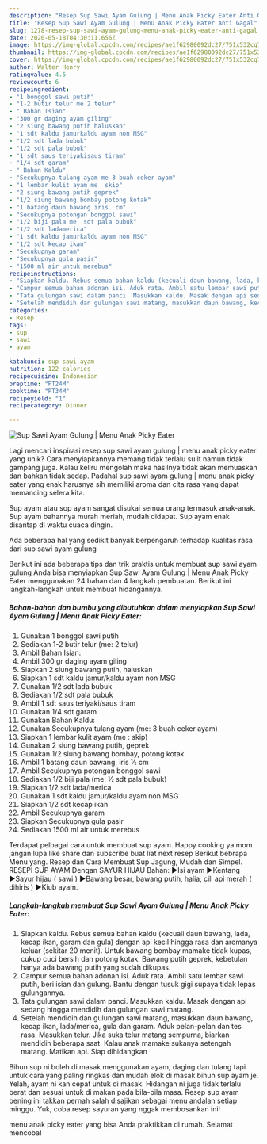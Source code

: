 ```yaml
---
description: "Resep Sup Sawi Ayam Gulung | Menu Anak Picky Eater Anti Gagal"
title: "Resep Sup Sawi Ayam Gulung | Menu Anak Picky Eater Anti Gagal"
slug: 1278-resep-sup-sawi-ayam-gulung-menu-anak-picky-eater-anti-gagal
date: 2020-05-18T04:30:11.656Z
image: https://img-global.cpcdn.com/recipes/ae1f62980092dc27/751x532cq70/sup-sawi-ayam-gulung-menu-anak-picky-eater-foto-resep-utama.jpg
thumbnail: https://img-global.cpcdn.com/recipes/ae1f62980092dc27/751x532cq70/sup-sawi-ayam-gulung-menu-anak-picky-eater-foto-resep-utama.jpg
cover: https://img-global.cpcdn.com/recipes/ae1f62980092dc27/751x532cq70/sup-sawi-ayam-gulung-menu-anak-picky-eater-foto-resep-utama.jpg
author: Walter Henry
ratingvalue: 4.5
reviewcount: 6
recipeingredient:
- "1 bonggol sawi putih"
- "1-2 butir telur me 2 telur"
- " Bahan Isian"
- "300 gr daging ayam giling"
- "2 siung bawang putih haluskan"
- "1 sdt kaldu jamurkaldu ayam non MSG"
- "1/2 sdt lada bubuk"
- "1/2 sdt pala bubuk"
- "1 sdt saus teriyakisaus tiram"
- "1/4 sdt garam"
- " Bahan Kaldu"
- "Secukupnya tulang ayam me 3 buah ceker ayam"
- "1 lembar kulit ayam me  skip"
- "2 siung bawang putih geprek"
- "1/2 siung bawang bombay potong kotak"
- "1 batang daun bawang iris  cm"
- "Secukupnya potongan bonggol sawi"
- "1/2 biji pala me  sdt pala bubuk"
- "1/2 sdt ladamerica"
- "1 sdt kaldu jamurkaldu ayam non MSG"
- "1/2 sdt kecap ikan"
- "Secukupnya garam"
- "Secukupnya gula pasir"
- "1500 ml air untuk merebus"
recipeinstructions:
- "Siapkan kaldu. Rebus semua bahan kaldu (kecuali daun bawang, lada, kecap ikan, garam dan gula) dengan api kecil hingga rasa dan aromanya keluar (sekitar 20 menit). Untuk bawang bombay mamake tidak kupas, cukup cuci bersih dan potong kotak. Bawang putih geprek, kebetulan hanya ada bawang putih yang sudah dikupas."
- "Campur semua bahan adonan isi. Aduk rata. Ambil satu lembar sawi putih, beri isian dan gulung. Bantu dengan tusuk gigi supaya tidak lepas gulungannya."
- "Tata gulungan sawi dalam panci. Masukkan kaldu. Masak dengan api sedang hingga mendidih dan gulungan sawi matang."
- "Setelah mendidih dan gulungan sawi matang, masukkan daun bawang, kecap ikan, lada/merica, gula dan garam. Aduk pelan-pelan dan tes rasa. Masukkan telur. Jika suka telur matang sempurna, biarkan mendidih beberapa saat. Kalau anak mamake sukanya setengah matang. Matikan api. Siap dihidangkan"
categories:
- Resep
tags:
- sup
- sawi
- ayam

katakunci: sup sawi ayam 
nutrition: 122 calories
recipecuisine: Indonesian
preptime: "PT24M"
cooktime: "PT34M"
recipeyield: "1"
recipecategory: Dinner

---
```



![Sup Sawi Ayam Gulung | Menu Anak Picky Eater](https://img-global.cpcdn.com/recipes/ae1f62980092dc27/751x532cq70/sup-sawi-ayam-gulung-menu-anak-picky-eater-foto-resep-utama.jpg)

Lagi mencari inspirasi resep sup sawi ayam gulung | menu anak picky eater yang unik? Cara menyiapkannya memang tidak terlalu sulit namun tidak gampang juga. Kalau keliru mengolah maka hasilnya tidak akan memuaskan dan bahkan tidak sedap. Padahal sup sawi ayam gulung | menu anak picky eater yang enak harusnya sih memiliki aroma dan cita rasa yang dapat memancing selera kita.

Sup ayam atau sop ayam sangat disukai semua orang termasuk anak-anak. Sup ayam bahannya murah meriah, mudah didapat. Sup ayam enak disantap di waktu cuaca dingin.

Ada beberapa hal yang sedikit banyak berpengaruh terhadap kualitas rasa dari sup sawi ayam gulung 

Berikut ini ada beberapa tips dan trik praktis untuk membuat sup sawi ayam gulung  Anda bisa menyiapkan Sup Sawi Ayam Gulung | Menu Anak Picky Eater menggunakan 24 bahan dan 4 langkah pembuatan. Berikut ini langkah-langkah untuk membuat hidangannya.

<!--inarticleads1-->

##### Bahan-bahan dan bumbu yang dibutuhkan dalam menyiapkan Sup Sawi Ayam Gulung | Menu Anak Picky Eater:

1. Gunakan 1 bonggol sawi putih
1. Sediakan 1-2 butir telur (me: 2 telur)
1. Ambil  Bahan Isian:
1. Ambil 300 gr daging ayam giling
1. Siapkan 2 siung bawang putih, haluskan
1. Siapkan 1 sdt kaldu jamur/kaldu ayam non MSG
1. Gunakan 1/2 sdt lada bubuk
1. Sediakan 1/2 sdt pala bubuk
1. Ambil 1 sdt saus teriyaki/saus tiram
1. Gunakan 1/4 sdt garam
1. Gunakan  Bahan Kaldu:
1. Gunakan Secukupnya tulang ayam (me: 3 buah ceker ayam)
1. Siapkan 1 lembar kulit ayam (me : skip)
1. Gunakan 2 siung bawang putih, geprek
1. Gunakan 1/2 siung bawang bombay, potong kotak
1. Ambil 1 batang daun bawang, iris ½ cm
1. Ambil Secukupnya potongan bonggol sawi
1. Sediakan 1/2 biji pala (me: ½ sdt pala bubuk)
1. Siapkan 1/2 sdt lada/merica
1. Gunakan 1 sdt kaldu jamur/kaldu ayam non MSG
1. Siapkan 1/2 sdt kecap ikan
1. Ambil Secukupnya garam
1. Siapkan Secukupnya gula pasir
1. Sediakan 1500 ml air untuk merebus


Terdapat pelbagai cara untuk membuat sup ayam. Happy cooking ya mom jangan lupa like share dan subscribe buat liat next resep Berikut bebrapa Menu yang. Resep dan Cara Membuat Sup Jagung, Mudah dan Simpel. RESEPI SUP AYAM Dengan SAYUR HIJAU Bahan: ▶Isi ayam ▶Kentang ▶Sayur hijau ( sawi ) ▶Bawang besar, bawang putih, halia, cili api merah ( dihiris ) ▶Kiub ayam. 

<!--inarticleads2-->

##### Langkah-langkah membuat Sup Sawi Ayam Gulung | Menu Anak Picky Eater:

1. Siapkan kaldu. Rebus semua bahan kaldu (kecuali daun bawang, lada, kecap ikan, garam dan gula) dengan api kecil hingga rasa dan aromanya keluar (sekitar 20 menit). Untuk bawang bombay mamake tidak kupas, cukup cuci bersih dan potong kotak. Bawang putih geprek, kebetulan hanya ada bawang putih yang sudah dikupas.
1. Campur semua bahan adonan isi. Aduk rata. Ambil satu lembar sawi putih, beri isian dan gulung. Bantu dengan tusuk gigi supaya tidak lepas gulungannya.
1. Tata gulungan sawi dalam panci. Masukkan kaldu. Masak dengan api sedang hingga mendidih dan gulungan sawi matang.
1. Setelah mendidih dan gulungan sawi matang, masukkan daun bawang, kecap ikan, lada/merica, gula dan garam. Aduk pelan-pelan dan tes rasa. Masukkan telur. Jika suka telur matang sempurna, biarkan mendidih beberapa saat. Kalau anak mamake sukanya setengah matang. Matikan api. Siap dihidangkan


Bihun sup ni boleh di masak menggunakan ayam, daging dan tulang tapi untuk cara yang paling ringkas dan mudah elok di masak bihun sup ayam je. Yelah, ayam ni kan cepat untuk di masak. Hidangan ni juga tidak terlalu berat dan sesuai untuk di makan pada bila-bila masa. Resep sup ayam bening ini takkan pernah salah disajikan sebagai menu andalan setiap minggu. Yuk, coba resep sayuran yang nggak membosankan ini! 

 menu anak picky eater yang bisa Anda praktikkan di rumah. Selamat mencoba!

